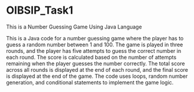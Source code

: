 # OIBSIP_Task1
This is a Number Guessing Game Using Java Language

This is a Java code for a number guessing game where the player has to guess a random number between 1 and 100. 
The game is played in three rounds, and the player has five attempts to guess the correct number in each round.
The score is calculated based on the number of attempts remaining when the player guesses the number correctly. 
The total score across all rounds is displayed at the end of each round, and the final score is displayed at the end of the game. 
The code uses loops, random number generation, and conditional statements to implement the game logic. 
